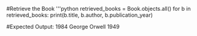 #Retrieve the Book
'''python
retrieved_books = Book.objects.all()
for b in retrieved_books:
    print(b.title, b.author, b.publication_year)


#Expected Output: 1984 George Orwell 1949
